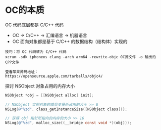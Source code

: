 # OC的本质

OC 代码底层都是 C/C++ 代码

* OC -&gt; C/C++ -&gt; 汇编语言 -&gt; 机器语言
* OC 面向对象都是基于 C/C++ 的数据结构（结构体）实现的

```
技巧：将 OC 代码转为 C/C++ 代码
xcrun -sdk iphoneos clang -arch arm64 -rewrite-objc OC源文件 -o 输出的CPP文件

查看苹果源码地址：
https://opensource.apple.com/tarballs/objc4/
```

探讨 NSObject 对象占用的内存大小

```Objective-C
NSObject *obj = [[NSObject alloc] init];
        
// NSObject 实例对象的成员变量所占用的大小 >> 8
NSLog(@"%zd", class_getInstanceSize([NSObject class]));
        
// 获得 obj 指针所指向的内存的大小 >> 16
NSLog(@"%zd", malloc_size((__bridge const void *)(obj)));
```



